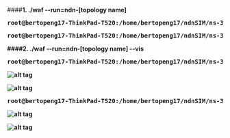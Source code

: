 


####<b>1.  ./waf --run=ndn-[topology name]<b>

<pre>
root@bertopeng17-ThinkPad-T520:/home/bertopeng17/ndnSIM/ns-3# <b>./waf --run=ndn-simple</b>
</pre>

<pre>
root@bertopeng17-ThinkPad-T520:/home/bertopeng17/ndnSIM/ns-3# <b>./waf --run=ndn-grid</b>
</pre>




####<b>2.  ./waf --run=ndn-[topology name] --vis</b>

<pre>
root@bertopeng17-ThinkPad-T520:/home/bertopeng17/ndnSIM/ns-3# <b>./waf --run=ndn-simple --vis</b>
</pre>

![alt tag](https://github.com/syaifulahdan/ndnlearn/blob/master/image/Screenshot%20from%202016-09-22%2011-39-31.png)

![alt tag](https://github.com/syaifulahdan/ndnlearn/blob/master/image/Screenshot%20from%202016-09-22%2011-46-23.png)




<pre>
root@bertopeng17-ThinkPad-T520:/home/bertopeng17/ndnSIM/ns-3# <b>./waf --run=ndn-grid --vis</b>
</pre>

![alt tag](https://github.com/syaifulahdan/ndnlearn/blob/master/image/Screenshot%20from%202016-09-22%2011-50-26.png)

![alt tag](https://github.com/syaifulahdan/ndnlearn/blob/master/image/Screenshot%20from%202016-09-22%2011-51-27.png)
